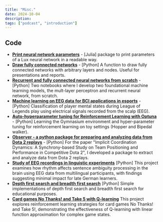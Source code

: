 ```yaml
---
title: "Misc."
date: 2024-10-04
description: 
tags: ["podcast", "introduction"]
---
```



## Code
- **[Print neural network parameters](https://github.com/onedeeper/NNParamsPrinter.jl)** - [Julia] package to print parameters of a Lux neural network in a readable way.
- **[Draw fully connected networks](https://github.com/onedeeper/drawconnected)** - [Python] A function to draw fully connected networks with arbitrary layers and nodes. Useful for presentations and reports.
- **[Recurrent and fully connected neural networks from scratch](https://github.com/onedeeper/deeplearning/tree/main)** - [Python] Two notebooks where I develop two foundational machine learning models, the mult-layer perceptron and recurrent neural network, from scratch.
- **[Machine learning on EEG data for BCI applications in esports](https://github.com/onedeeper/lolbci)** - [Python] Classification of player mental states during League of Legends play using electrical signals recorded from the scalp (EEG).
- **[Auto-hyperparameter tuning for Reinforcement Learning with Optuna](https://github.com/onedeeper/deepRL)** - [Python] Learning the Gymnasium environment and hyper-parameter tuning for reinforcement learning on toy settings (Hopper and Bipedal walker).
- **[Observer - a python package for preparing and analyzing data from Dota 2 replays](https://github.com/onedeeper/observer/tree/main)** - [Python] For the paper "Implicit Coordination Dynamics: A Synchrony-based Study on Team Positioning and Performance in Competitive Dota 2", I developed a package to extract and analyze data from Dota 2 replays.
- **[Study of EEG recordings in linguistic experiments](https://github.com/onedeeper/neurodata/tree/main)** [Python] This project examines how rhythm affects sentence ambiguity processing in the brain using EEG data from multilingual participants, with findings suggesting minimal impact for late German learners.
- **[Depth first search and breadth first search](https://github.com/onedeeper/AIND)** [Python] Simple implementations of depth first search and breadth first search for educational purposes.
- **[Card games No Thanks! and Take 5 with Q-learning](https://github.com/onedeeper/gameswithRL/tree/main)** This project explores reinforcement learning strategies for card games No Thanks! and Take 5!, demonstrating the effectiveness of Q-learning with linear function approximation for complex game states.
